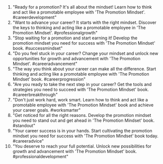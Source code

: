 1. "Ready for a promotion? It's all about the mindset! Learn how to think and act like a promotable employee with 'The Promotion Mindset'. #careerdevelopment"
2. "Want to advance your career? It starts with the right mindset. Discover the keys to thinking and acting like a promotable employee in 'The Promotion Mindset'. #professionalgrowth"
3. "Stop waiting for a promotion and start earning it! Develop the promotion mindset you need for success with 'The Promotion Mindset' book. #successmindset"
4. "Do you feel stuck in your career? Change your mindset and unlock new opportunities for growth and advancement with 'The Promotion Mindset'. #careeradvancement"
5. "The way you think about your career can make all the difference. Start thinking and acting like a promotable employee with 'The Promotion Mindset' book. #careerprogression"
6. "Are you ready to take the next step in your career? Get the tools and strategies you need to succeed with 'The Promotion Mindset' book. #careerbreakthrough"
7. "Don't just work hard, work smart. Learn how to think and act like a promotable employee with 'The Promotion Mindset' book and achieve your career goals. #worksmarter"
8. "Get noticed for all the right reasons. Develop the promotion mindset you need to stand out and get ahead in 'The Promotion Mindset' book. #standout"
9. "Your career success is in your hands. Start cultivating the promotion mindset you need for success with 'The Promotion Mindset' book today. #careeradvice"
10. "You deserve to reach your full potential. Unlock new possibilities for growth and advancement with 'The Promotion Mindset' book. #professionaldevelopment"
